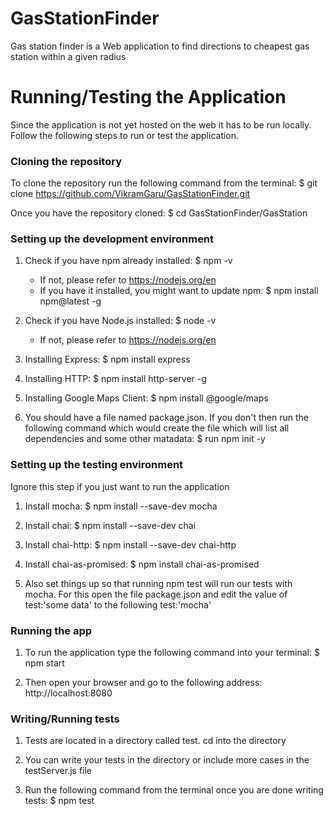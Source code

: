 # GasStationFinder
Gas station finder is a Web application to find directions to cheapest gas station within a given radius

# Running/Testing the Application
Since the application is not yet hosted on the web it has to be run locally. Follow the following steps to run or test the application.

### Cloning the repository
To clone the repository run the following command from the terminal: $ git clone https://github.com/VikramGaru/GasStationFinder.git

Once you have the repository cloned: $ cd GasStationFinder/GasStation

### Setting up the development environment
1) Check if you have npm already installed: $ npm -v
   - If not, please refer to https://nodejs.org/en
   - If you have it installed, you might want to update npm: $ npm install npm@latest -g

2) Check if you have Node.js installed: $ node -v
   - If not, please refer to https://nodejs.org/en

3) Installing Express: $ npm install express

4) Installing HTTP: $ npm install http-server -g

5) Installing Google Maps Client: $ npm install @google/maps

6) You should have a file named package.json. If you don't then run the following command which would create the file which will list all dependencies and some other matadata: $ run npm init -y

### Setting up the testing environment
Ignore this step if you just want to run the application
1) Install mocha: $ npm install --save-dev mocha

2) Install chai: $ npm install --save-dev chai

3) Install chai-http: $ npm install --save-dev chai-http

4) Install chai-as-promised: $ npm install chai-as-promised

5) Also set things up so that running npm test will run our tests with mocha. For this open the file package.json and edit the value of test:'some data' to the following test:'mocha'

### Running the app
1) To run the application type the following command into your terminal: $ npm start

2) Then open your browser and go to the following address: http://localhost:8080

### Writing/Running tests
1) Tests are located in a directory called test. cd into the directory

2) You can write your tests in the directory or include more cases in the testServer.js file

3) Run the following command from the terminal once you are done writing tests: $ npm test
